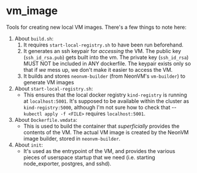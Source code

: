 # vm_image

Tools for creating new local VM images. There's a few things to note here:

1. About `build.sh`:
   1. It requires `start-local-registry.sh` to have been run beforehand.
   2. It generates an ssh keypair for *accessing* the VM. The public key (`ssh_id_rsa.pub`) gets
      built into the vm. The private key (`ssh_id_rsa`) MUST NOT be included in ANY dockerfile. The
      keypair exists only so that if *we* mess up, we don't make it easier to access the VM.
   3. It builds and stores `neonvm-builder` (from NeonVM's `vm-builder`) to generate VM images
2. About `start-local-registry.sh`:
   * This ensures that the local docker registry `kind-registry` is running at `localhost:5001`. It's
     supposed to be available within the cluster as `kind-registry:5000`, although I'm not sure how
     to check that -- `kubectl apply -f <FILE>` requires `localhost:5001`.
3. About `Dockerfile.vmdata`:
   * This is used to build the container that _superficially_ provides the contents of the VM. The
     actual VM image is created by the NeonVM image builder, stored in `neonvm-builder`.
4. About `init`:
   * It's used as the entrypoint of the VM, and provides the various pieces of userspace
     startup that we need (i.e. starting node\_exporter, postgres, and sshd).
